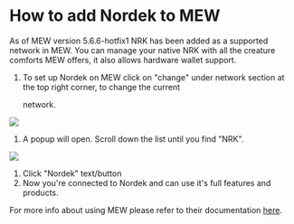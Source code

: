 # How to add Nordek to MEW

As of MEW version 5.6.6-hotfix1 NRK has been added as a supported network in MEW. You can manage your native NRK with all the creature comforts MEW offers, it also allows hardware wallet support.

1. To set up Nordek on MEW click on "change" under network section at the top right corner, to change the current 

   network.

![](https://github.com/fuseio/docs/tree/ad5158afdcedc7ce1ca0e544a34919e024a0ed03/.gitbook/assets/MEW_1.png)

1. A popup will open. Scroll down the list until you find "NRK".

![](https://github.com/fuseio/docs/tree/ad5158afdcedc7ce1ca0e544a34919e024a0ed03/.gitbook/assets/MEW_2.png)

1. Click "Nordek" text/button
2. Now you're connected to Nordek and can use it's full features and products.

For more info about using MEW please refer to their documentation [here](https://kb.myetherwallet.com/).

